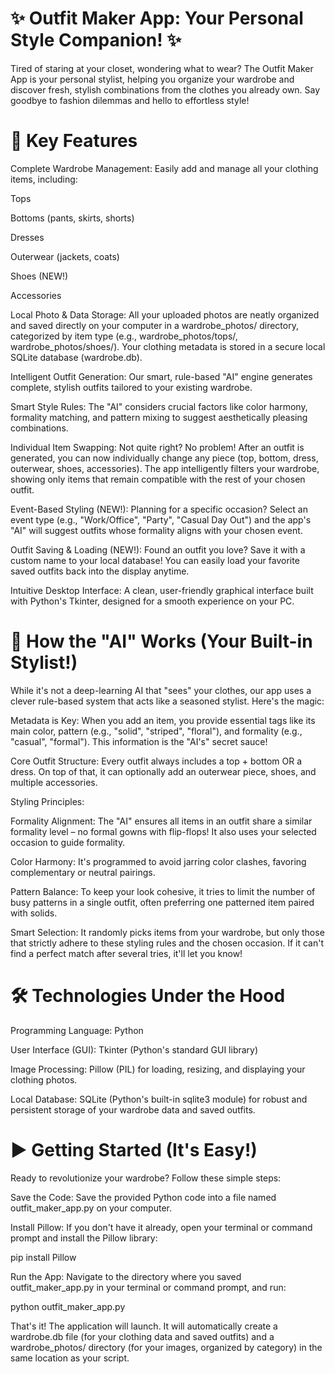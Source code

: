 
# ✨ Outfit Maker App: Your Personal Style Companion! ✨
Tired of staring at your closet, wondering what to wear? The Outfit Maker App is your personal stylist, helping you organize your wardrobe and discover fresh, stylish combinations from the clothes you already own. Say goodbye to fashion dilemmas and hello to effortless style!

# 🚀 Key Features
Complete Wardrobe Management: Easily add and manage all your clothing items, including:

Tops

Bottoms (pants, skirts, shorts)

Dresses

Outerwear (jackets, coats)

Shoes (NEW!)

Accessories

Local Photo & Data Storage: All your uploaded photos are neatly organized and saved directly on your computer in a wardrobe_photos/ directory, categorized by item type (e.g., wardrobe_photos/tops/, wardrobe_photos/shoes/). Your clothing metadata is stored in a secure local SQLite database (wardrobe.db).

Intelligent Outfit Generation: Our smart, rule-based "AI" engine generates complete, stylish outfits tailored to your existing wardrobe.

Smart Style Rules: The "AI" considers crucial factors like color harmony, formality matching, and pattern mixing to suggest aesthetically pleasing combinations.

Individual Item Swapping: Not quite right? No problem! After an outfit is generated, you can now individually change any piece (top, bottom, dress, outerwear, shoes, accessories). The app intelligently filters your wardrobe, showing only items that remain compatible with the rest of your chosen outfit.

Event-Based Styling (NEW!): Planning for a specific occasion? Select an event type (e.g., "Work/Office", "Party", "Casual Day Out") and the app's "AI" will suggest outfits whose formality aligns with your chosen event.

Outfit Saving & Loading (NEW!): Found an outfit you love? Save it with a custom name to your local database! You can easily load your favorite saved outfits back into the display anytime.

Intuitive Desktop Interface: A clean, user-friendly graphical interface built with Python's Tkinter, designed for a smooth experience on your PC.

# 🧠 How the "AI" Works (Your Built-in Stylist!)
While it's not a deep-learning AI that "sees" your clothes, our app uses a clever rule-based system that acts like a seasoned stylist. Here's the magic:

Metadata is Key: When you add an item, you provide essential tags like its main color, pattern (e.g., "solid", "striped", "floral"), and formality (e.g., "casual", "formal"). This information is the "AI's" secret sauce!

Core Outfit Structure: Every outfit always includes a top + bottom OR a dress. On top of that, it can optionally add an outerwear piece, shoes, and multiple accessories.

Styling Principles:

Formality Alignment: The "AI" ensures all items in an outfit share a similar formality level – no formal gowns with flip-flops! It also uses your selected occasion to guide formality.

Color Harmony: It's programmed to avoid jarring color clashes, favoring complementary or neutral pairings.

Pattern Balance: To keep your look cohesive, it tries to limit the number of busy patterns in a single outfit, often preferring one patterned item paired with solids.

Smart Selection: It randomly picks items from your wardrobe, but only those that strictly adhere to these styling rules and the chosen occasion. If it can't find a perfect match after several tries, it'll let you know!

# 🛠️ Technologies Under the Hood
Programming Language: Python

User Interface (GUI): Tkinter (Python's standard GUI library)

Image Processing: Pillow (PIL) for loading, resizing, and displaying your clothing photos.

Local Database: SQLite (Python's built-in sqlite3 module) for robust and persistent storage of your wardrobe data and saved outfits.

# ▶️ Getting Started (It's Easy!)
Ready to revolutionize your wardrobe? Follow these simple steps:

Save the Code: Save the provided Python code into a file named outfit_maker_app.py on your computer.

Install Pillow: If you don't have it already, open your terminal or command prompt and install the Pillow library:

pip install Pillow

Run the App: Navigate to the directory where you saved outfit_maker_app.py in your terminal or command prompt, and run:

python outfit_maker_app.py

That's it! The application will launch. It will automatically create a wardrobe.db file (for your clothing data and saved outfits) and a wardrobe_photos/ directory (for your images, organized by category) in the same location as your script.
